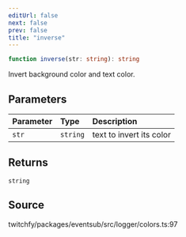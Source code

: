 ```yaml
---
editUrl: false
next: false
prev: false
title: "inverse"
---
```


```ts
function inverse(str: string): string
```

Invert background color and text color.

## Parameters

| Parameter | Type | Description |
| :------ | :------ | :------ |
| `str` | `string` | text to invert its color |

## Returns

`string`

## Source

twitchfy/packages/eventsub/src/logger/colors.ts:97
